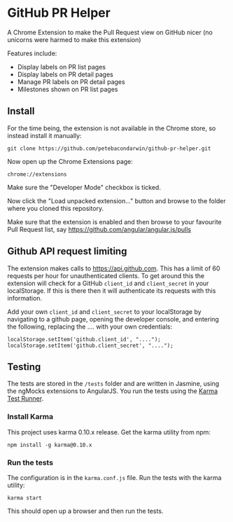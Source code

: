 # GitHub PR Helper

A Chrome Extension to make the Pull Request view on GitHub nicer
(no unicorns were harmed to make this extension)

Features include:
- Display labels on PR list pages
- Display labels on PR detail pages
- Manage PR labels on PR detail pages
- Milestones shown on PR list pages

## Install
For the time being, the extension is not available in the Chrome store, so instead install it
manually:

```
git clone https://github.com/petebacondarwin/github-pr-helper.git
```

Now open up the Chrome Extensions page:

```
chrome://extensions
```

Make sure the "Developer Mode" checkbox is ticked.

Now click the "Load unpacked extension..." button and browse to the folder where you cloned this
repository.

Make sure that the extension is enabled and then browse to your favourite Pull Request list, say
https://github.com/angular/angular.js/pulls

## Github API request limiting
The extension makes calls to https://api.github.com.  This has a limit of 60 requests per hour for
unauthenticated clients.  To get around this the extension will check for a GitHub `client_id` and
`client_secret` in your localStorage.  If this is there then it will authenticate its requests with
this information.

Add your own `client_id` and `client_secret` to your localStorage by navigating to a github page,
opening the developer console, and entering the following, replacing the .... with your own
credentials:

```
localStorage.setItem('github.client_id', "....");
localStorage.setItem('github.client_secret', "....");
```

## Testing
The tests are stored in the `/tests` folder and are written in Jasmine, using the ngMocks extensions
to AngularJS.  You run the tests using the [Karma Test Runner](http://karma-runner.github.io/0.10/).

### Install Karma
This project uses karma 0.10.x release. Get the karma utility from npm:

```
npm install -g karma@0.10.x
```
### Run the tests
The configuration is in the `karma.conf.js` file.  Run the tests with the karma utility:

```
karma start
```

This should open up a browser and then run the tests.

